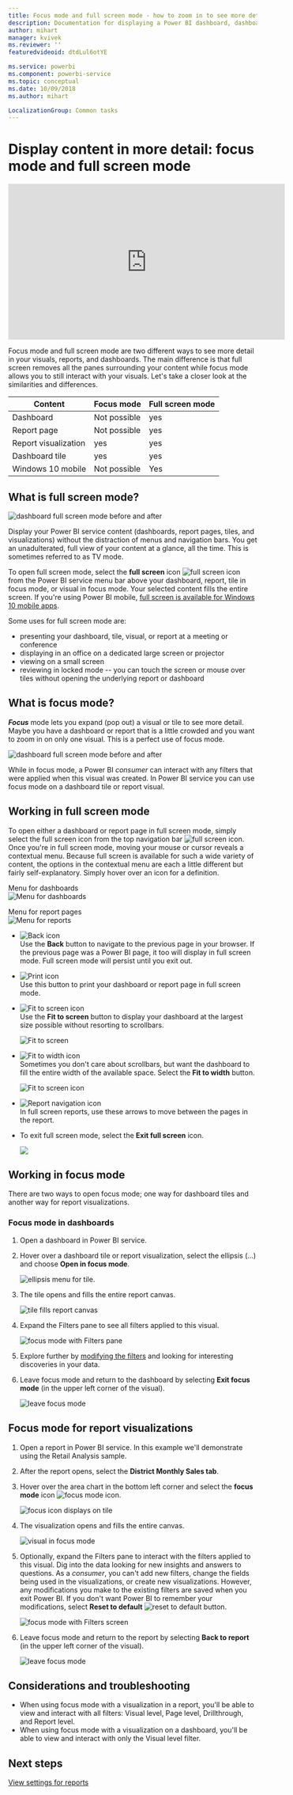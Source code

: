 ```yaml
---
title: Focus mode and full screen mode - how to zoom in to see more detail.
description: Documentation for displaying a Power BI dashboard, dashboard tile, report, or report visualization in focus mode or full screen mode
author: mihart
manager: kvivek
ms.reviewer: ''
featuredvideoid: dtdLul6otYE

ms.service: powerbi
ms.component: powerbi-service
ms.topic: conceptual
ms.date: 10/09/2018
ms.author: mihart

LocalizationGroup: Common tasks
---
```


# Display content in more detail: focus mode and full screen mode

<iframe width="560" height="315" src="https://www.youtube.com/embed/dtdLul6otYE" frameborder="0" allowfullscreen></iframe>

Focus mode and full screen mode are two different ways to see more detail in your visuals, reports, and dashboards.  The main difference is that full screen removes all the panes surrounding your content while focus mode allows you to still interact with your visuals. Let's take a closer look at the similarities and differences.  

|Content    | Focus mode  |Full screen mode  |
|---------|---------|----------------------|
|Dashboard     |   Not possible     | yes |
|Report page   | Not possible  | yes|
|Report visualization | yes    | yes |
|Dashboard tile | yes    | yes |
|Windows 10 mobile | Not possible | Yes |

## What is full screen mode?
![dashboard full screen mode before and after](media/end-user-focus/power-bi-full-screen-comparison.png)

Display your Power BI service content (dashboards, report pages, tiles, and visualizations) without the distraction of menus and navigation bars.  You get an unadulterated, full view of your content at a glance, all the time. This is sometimes referred to as TV mode.   

To open full screen mode, select the **full screen** icon ![full screen icon ](media/end-user-focus/power-bi-full-screen-icon.png) from the Power BI service menu bar above your dashboard, report, tile in focus mode, or visual in focus mode.  Your selected content fills the entire screen.
If you're using Power BI mobile, [full screen is available for Windows 10 mobile apps](./mobile/mobile-windows-10-app-presentation-mode.md). 

Some uses for full screen mode are:

* presenting your dashboard, tile, visual, or report at a meeting or conference
* displaying in an office on a dedicated large screen or projector
* viewing on a small screen
* reviewing in locked mode -- you can touch the screen or mouse over tiles without opening the underlying report or dashboard

## What is focus mode?
***Focus*** mode lets you expand (pop out) a visual or tile to see more detail.  Maybe you have a dashboard or report that is a little crowded and you want to zoom in on only one visual.  This is a perfect use of focus mode.  

![dashboard full screen mode before and after](media/end-user-focus/power-bi-focus-compare.png)

While in focus mode, a Power BI *consumer* can interact with any filters that were applied when this visual was created.  In Power BI service you can use focus mode on a dashboard tile or report visual.

## Working in full screen mode
To open either a dashboard or report page in full screen mode, simply select the full screen icon from the top navigation bar ![full screen icon](media/end-user-focus/power-bi-full-screen-icon.png). Once you're in full screen mode, moving  your mouse or cursor reveals a contextual menu. Because full screen is available for such a wide variety of content, the options in the contextual menu are each a little different but fairly self-explanatory.  Simply hover over an icon for a definition.

Menu for dashboards    
![Menu for dashboards](media/end-user-focus/power-bi-full-screen-menu-dashboard.png)    

Menu for report pages    
![Menu for reports](media/end-user-focus/power-bi-report-menu.png)    

  * ![Back icon](media/end-user-focus/power-bi-back-icon.png)    
  Use the **Back** button  to navigate to the previous page in your browser. If the previous page was a Power BI page, it too will display in full screen mode.  Full screen mode will persist until you exit out.

  * ![Print icon](media/end-user-focus/power-bi-print-icon.png)    
  Use this button to print your dashboard or report page in full screen mode.

  * ![Fit to screen icon](media/end-user-focus/power-bi-fit-to-width.png)    
    Use the **Fit to screen** button to display your dashboard at the largest size possible without resorting to scrollbars.  

    ![Fit to screen](media/end-user-focus/power-bi-fit-screen.png)

  * ![Fit to width icon](media/end-user-focus/power-bi-fit-width.png)       
    Sometimes you don't care about scrollbars, but want the dashboard to fill the entire width of the available space. Select the **Fit to width** button.    

    ![Fit to screen icon](media/end-user-focus/power-bi-fit-to-width-new.png)

  * ![Report navigation icon](media/end-user-focus/power-bi-report-nav2.png)       
    In full screen reports, use these arrows to move between the pages in the report.    
  * To exit full screen mode, select the **Exit full screen** icon.

      ![](media/end-user-focus/exit-fullscreen-new.png)

## Working in focus mode
There are two ways to open focus mode; one way for dashboard tiles and another way for report visualizations.

### Focus mode in dashboards
1. Open a dashboard in Power BI service.

2. Hover over a dashboard tile or report visualization, select the ellipsis (...) and choose **Open in focus mode**.

    ![ellipsis menu for tile](media/end-user-focus/power-bi-dashboard-focus-mode.png).

2. The tile opens and fills the entire report canvas.

   ![tile fills report canvas](media/end-user-focus/power-bi-tile-focus.png)

3. Expand the Filters pane to see all filters applied to this visual.

   ![focus mode with Filters pane](media/end-user-focus/power-bi-focus-filters.png)

4. Explore further by [modifying the filters](end-user-report-filter.md) and looking for interesting discoveries in your data.  

5. Leave focus mode and return to the dashboard by selecting **Exit focus mode** (in the upper left corner of the visual).

    ![leave focus mode](media/end-user-focus/power-bi-tile-exit-focus.png)    


## Focus mode for report visualizations
1. Open a report in Power BI service.  In this example we'll demonstrate using the Retail Analysis sample.

1. After the report opens, select the **District Monthly Sales tab**.

2. Hover over the area chart in the bottom left corner and select the **focus mode** icon ![focus mode icon](media/end-user-focus/pbi_popout.jpg).  

   ![focus icon displays on tile](media/end-user-focus/power-bi-hover-focus.png)
2. The visualization opens and fills the entire canvas.

   ![visual in focus mode](media/end-user-focus/power-bi-display-focus-newer2.png)
3. Optionally, expand the Filters pane to interact with the filters applied to this visual. Dig into the data looking for new insights and answers to questions. As a *consumer*, you can't add new filters, change the fields being used in the visualizations, or create new visualizations.  However, any modifications you make to the existing filters are saved when you exit Power BI. If  you don't want Power BI to remember your modifications, select **Reset to default** ![reset to default button](media/end-user-focus/power-bi-resets.png).  

   ![focus mode with Filters screen](media/end-user-focus/power-bi-display-focus-filters3.png)

5. Leave focus mode and return to the report by selecting **Back to report** (in the upper left corner of the visual).

    ![leave focus mode](media/end-user-focus/power-bi-exit-focus-report.png)  

## Considerations and troubleshooting
* When using focus mode with a visualization in a report, you'll be able to view and interact with all filters: Visual level, Page level, Drillthrough, and Report level.    
* When using focus mode with a visualization on a dashboard, you'll be able to view and interact with only the Visual level filter.

## Next steps
[View settings for reports](end-user-reports-view.md)